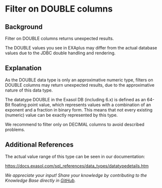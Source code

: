 # Filter on DOUBLE columns 
## Background

Filter on DOUBLE columns returns unexpected results.  

The DOUBLE values you see in EXAplus may differ from the actual database values due to the JDBC double handling and rendering.

## Explanation

As the DOUBLE data type is only an approximative numeric type, filters on DOUBLE columns may return unexpected results, due to the approximative nature of this data type.

The datatype DOUBLE in the Exasol DB (including 6.x) is defined as an 64-Bit floating point value, which represents values with a combination of an exponent and a fraction in binary form. This means that not every existing (numeric) value can be exactly represented by this type.

We recommend to filter only on DECIMAL columns to avoid described problems.

## Additional References

The actual value range of this type can be seen in our documentation:

<https://docs.exasol.com/sql_references/data_types/datatypedetails.htm>

*We appreciate your input! Share your knowledge by contributing to the Knowledge Base directly in [GitHub](https://github.com/exasol/public-knowledgebase).* 